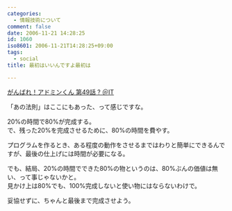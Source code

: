 ```yaml
---
categories:
  - 情報技術について
comment: false
date: 2006-11-21 14:28:25
id: 1060
iso8601: 2006-11-21T14:28:25+09:00
tags:
  - social
title: 最初はいいんですよ最初は

---
```


<div class="entry-body">
  <p><a title="がんばれ！アドミンくん 第49話 ? ＠IT" href="http://www.atmarkit.co.jp/fwin2k/itpropower/admin-kun/049/adminkun049.html">がんばれ！アドミンくん 第49話 ? ＠IT</a></p>

  <p>「あの法則」はここにもあった、って感じですな。<br /></p>

  <p>20%の時間で80%が完成する。<br />
    で、残った20%を完成させるために、80%の時間を費やす。</p>

  <p>プログラムを作るとき、ある程度の動作をさせるまではわりと簡単にできるんですが、最後の仕上げには時間が必要になる。</p>

  <p>でも、結局、20%の時間でできた80%の物というのは、80%ぶんの価値は無い、って事じゃないかと。<br />
    見かけ上は80%でも、100%完成しないと使い物にはならないわけで。</p>

  <p>妥協せずに、ちゃんと最後まで完成させよう。<br /></p>
</div>
